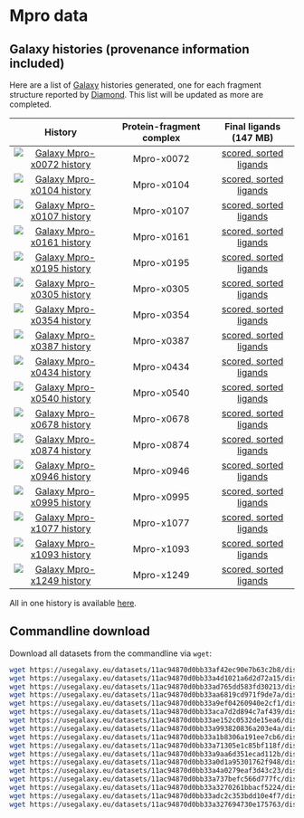 # Mpro data

## Galaxy histories (provenance information included)

Here are a list of [Galaxy](https://galaxyproject.org) histories generated, one for each fragment structure reported by [Diamond](https://www.diamond.ac.uk).
This list will be updated as more are completed.

| History | Protein-fragment complex | Final ligands (147 MB) |
|:--------:|:--------:|:--------:|
| [![Galaxy Mpro-x0072 history](https://img.shields.io/static/v1?label=history&message=view&color=blue)](https://usegalaxy.eu/u/timdudgeon/h/mpro-x0072) | Mpro-x0072 | [scored, sorted ligands](https://usegalaxy.eu/datasets/11ac94870d0bb33af42ec90e7b63c2b8/display?to_ext=sdf) |
| [![Galaxy Mpro-x0104 history](https://img.shields.io/static/v1?label=history&message=view&color=blue)](https://usegalaxy.eu/u/timdudgeon/h/mpro-x0104) | Mpro-x0104 | [scored, sorted ligands](https://usegalaxy.eu/datasets/11ac94870d0bb33a4d1021a6d2d72a15/display?to_ext=sdf) |
| [![Galaxy Mpro-x0107 history](https://img.shields.io/static/v1?label=history&message=view&color=blue)](https://usegalaxy.eu/u/timdudgeon/h/mpro-x0107) | Mpro-x0107 | [scored, sorted ligands](https://usegalaxy.eu/datasets/11ac94870d0bb33ad765dd583fd30213/display?to_ext=sdf) |
| [![Galaxy Mpro-x0161 history](https://img.shields.io/static/v1?label=history&message=view&color=blue)](https://usegalaxy.eu/u/timdudgeon/h/mpro-x0161-1) | Mpro-x0161 | [scored, sorted ligands](https://usegalaxy.eu/datasets/11ac94870d0bb33aa6819cd971f9de7a/display?to_ext=sdf) |
| [![Galaxy Mpro-x0195 history](https://img.shields.io/static/v1?label=history&message=view&color=blue)](https://usegalaxy.eu/u/timdudgeon/h/mpro-x0195) | Mpro-x0195 | [scored, sorted ligands](https://usegalaxy.eu/datasets/11ac94870d0bb33a9ef04260940e2cf1/display?to_ext=sdf) |
| [![Galaxy Mpro-x0305 history](https://img.shields.io/static/v1?label=history&message=view&color=blue)](https://usegalaxy.eu/u/timdudgeon/h/mpro-x0305) | Mpro-x0305 | [scored, sorted ligands](https://usegalaxy.eu/datasets/11ac94870d0bb33aca7d2d894c7af439/display?to_ext=sdf) |
| [![Galaxy Mpro-x0354 history](https://img.shields.io/static/v1?label=history&message=view&color=blue)](https://usegalaxy.eu/u/timdudgeon/h/mpro-x0354) | Mpro-x0354 | [scored, sorted ligands](https://usegalaxy.eu/datasets/11ac94870d0bb33ae152c0532de15ea6/display?to_ext=sdf) |
| [![Galaxy Mpro-x0387 history](https://img.shields.io/static/v1?label=history&message=view&color=blue)](https://usegalaxy.eu/u/timdudgeon/h/mpro-x0387-1) | Mpro-x0387 | [scored, sorted ligands](https://usegalaxy.eu/datasets/11ac94870d0bb33a993820836a203e4a/display?to_ext=sdf) |
| [![Galaxy Mpro-x0434 history](https://img.shields.io/static/v1?label=history&message=view&color=blue)](https://usegalaxy.eu/u/timdudgeon/h/mpro-x0434) | Mpro-x0434 | [scored, sorted ligands](https://usegalaxy.eu/datasets/11ac94870d0bb33a1b8306a191ee7cb6/display?to_ext=sdf) |
| [![Galaxy Mpro-x0540 history](https://img.shields.io/static/v1?label=history&message=view&color=blue)](https://usegalaxy.eu/u/timdudgeon/h/mpro-x0540) | Mpro-x0540 | [scored, sorted ligands](https://usegalaxy.eu/datasets/11ac94870d0bb33a71305e1c85bf118f/display?to_ext=sdf) |
| [![Galaxy Mpro-x0678 history](https://img.shields.io/static/v1?label=history&message=view&color=blue)](https://usegalaxy.eu/u/timdudgeon/h/mpro-x0678) | Mpro-x0678 | [scored, sorted ligands](https://usegalaxy.eu/datasets/11ac94870d0bb33a9aa6d351ecad112b/display?to_ext=sdf) |
| [![Galaxy Mpro-x0874 history](https://img.shields.io/static/v1?label=history&message=view&color=blue)](https://usegalaxy.eu/u/timdudgeon/h/mpro-x0874) | Mpro-x0874 | [scored, sorted ligands](https://usegalaxy.eu/datasets/11ac94870d0bb33a0d1a95301762f948/display?to_ext=sdf) |
| [![Galaxy Mpro-x0946 history](https://img.shields.io/static/v1?label=history&message=view&color=blue)](https://usegalaxy.eu/u/timdudgeon/h/mpro-x0946) | Mpro-x0946 | [scored, sorted ligands](https://usegalaxy.eu/datasets/11ac94870d0bb33a4a0279eaf3d43c23/display?to_ext=sdf) |
| [![Galaxy Mpro-x0995 history](https://img.shields.io/static/v1?label=history&message=view&color=blue)](https://usegalaxy.eu/u/timdudgeon/h/mpro-x0995) | Mpro-x0995 | [scored, sorted ligands](https://usegalaxy.eu/datasets/11ac94870d0bb33a737befc566d777fc/display?to_ext=sdf) |
| [![Galaxy Mpro-x1077 history](https://img.shields.io/static/v1?label=history&message=view&color=blue)](https://usegalaxy.eu/u/timdudgeon/h/mpro-x1077) | Mpro-x1077 | [scored, sorted ligands](https://usegalaxy.eu/datasets/11ac94870d0bb33a3270261bbacf5224/display?to_ext=sdf) |
| [![Galaxy Mpro-x1093 history](https://img.shields.io/static/v1?label=history&message=view&color=blue)](https://usegalaxy.eu/u/timdudgeon/h/mpro-x1093) | Mpro-x1093 | [scored, sorted ligands](https://usegalaxy.eu/datasets/11ac94870d0bb33adc2c353bdd10e4f7/display?to_ext=sdf) |
| [![Galaxy Mpro-x1249 history](https://img.shields.io/static/v1?label=history&message=view&color=blue)](https://usegalaxy.eu/u/timdudgeon/h/mpro-x1249) | Mpro-x1249 | [scored, sorted ligands](https://usegalaxy.eu/datasets/11ac94870d0bb33a327694730e175763/display?to_ext=sdf) |


All in one history is available [here](https://usegalaxy.eu/u/timdudgeon/h/mpro-17-dataset-results).

## Commandline download

Download all datasets from the commandline via `wget`:

```bash
wget https://usegalaxy.eu/datasets/11ac94870d0bb33af42ec90e7b63c2b8/display?to_ext=sdf -O Mpro-x0072.sdf
wget https://usegalaxy.eu/datasets/11ac94870d0bb33a4d1021a6d2d72a15/display?to_ext=sdf -O Mpro-x0104.sdf
wget https://usegalaxy.eu/datasets/11ac94870d0bb33ad765dd583fd30213/display?to_ext=sdf -O Mpro-x0107.sdf
wget https://usegalaxy.eu/datasets/11ac94870d0bb33aa6819cd971f9de7a/display?to_ext=sdf -O Mpro-x0161.sdf
wget https://usegalaxy.eu/datasets/11ac94870d0bb33a9ef04260940e2cf1/display?to_ext=sdf -O Mpro-x0195.sdf
wget https://usegalaxy.eu/datasets/11ac94870d0bb33aca7d2d894c7af439/display?to_ext=sdf -O Mpro-x0305.sdf
wget https://usegalaxy.eu/datasets/11ac94870d0bb33ae152c0532de15ea6/display?to_ext=sdf -O Mpro-x0354.sdf
wget https://usegalaxy.eu/datasets/11ac94870d0bb33a993820836a203e4a/display?to_ext=sdf -O Mpro-x0387.sdf
wget https://usegalaxy.eu/datasets/11ac94870d0bb33a1b8306a191ee7cb6/display?to_ext=sdf -O Mpro-x0434.sdf
wget https://usegalaxy.eu/datasets/11ac94870d0bb33a71305e1c85bf118f/display?to_ext=sdf -O Mpro-x0540.sdf
wget https://usegalaxy.eu/datasets/11ac94870d0bb33a9aa6d351ecad112b/display?to_ext=sdf -O Mpro-x0678.sdf
wget https://usegalaxy.eu/datasets/11ac94870d0bb33a0d1a95301762f948/display?to_ext=sdf -O Mpro-x0874.sdf
wget https://usegalaxy.eu/datasets/11ac94870d0bb33a4a0279eaf3d43c23/display?to_ext=sdf -O Mpro-x0946.sdf
wget https://usegalaxy.eu/datasets/11ac94870d0bb33a737befc566d777fc/display?to_ext=sdf -O Mpro-x0995.sdf
wget https://usegalaxy.eu/datasets/11ac94870d0bb33a3270261bbacf5224/display?to_ext=sdf -O Mpro-x1077.sdf
wget https://usegalaxy.eu/datasets/11ac94870d0bb33adc2c353bdd10e4f7/display?to_ext=sdf -O Mpro-x1093.sdf
wget https://usegalaxy.eu/datasets/11ac94870d0bb33a327694730e175763/display?to_ext=sdf -O Mpro-x1249.sdf
```

